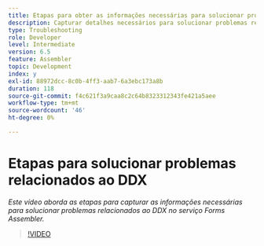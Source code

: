 ```yaml
---
title: Etapas para obter as informações necessárias para solucionar problemas relacionados ao DDX
description: Capturar detalhes necessários para solucionar problemas relacionados ao Assembler
type: Troubleshooting
role: Developer
level: Intermediate
version: 6.5
feature: Assembler
topic: Development
index: y
exl-id: 88972dcc-8c0b-4ff3-aab7-6a3ebc173a8b
duration: 118
source-git-commit: f4c621f3a9caa8c2c64b8323312343fe421a5aee
workflow-type: tm+mt
source-wordcount: '46'
ht-degree: 0%

---
```


# Etapas para solucionar problemas relacionados ao DDX

*Este vídeo aborda as etapas para capturar as informações necessárias para solucionar problemas relacionados ao DDX no serviço Forms Assembler.*

>[!VIDEO](https://video.tv.adobe.com/v/335517?quality=12&learn=on)
